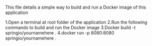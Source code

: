 This file details a simple way to build and run a Docker image of this application

1.Open a terminal at root folder of the application
2.Run the following commands to build and run the Docker image
3.Docker build -t springio/yournamehere .
4.docker run -p 8080:8080 springio/yournamehere .
